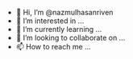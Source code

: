 - 👋 Hi, I’m @nazmulhasanriven
- 👀 I’m interested in ...
- 🌱 I’m currently learning ...
- 💞️ I’m looking to collaborate on ...
- 📫 How to reach me ...

<!---
nazmulhasanriven/nazmulhasanriven is a ✨ special ✨ repository because its `README.md` (this file) appears on your GitHub profile.
You can click the Preview link to take a look at your changes.
--->
